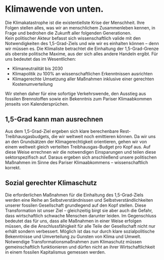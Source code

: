 # Klimawende von unten.

Die Klimakatastrophe ist die existentiellste Krise der Menschheit. Ihre Folgen stellen alles, was wir an menschlichem Zusammenleben kennen, in Frage und bedrohen die Zukunft aller folgenden Generationen.
<br>
Kein politischer Akteur befasst sich wissenschaftlich valide mit den Notwendigkeiten des 1,5-Grad-Ziels und wie wir es einhalten können – denn wir müssen es. Die Klimaliste betrachtet die Einhaltung der 1,5-Grad-Grenze als oberste politische Maxime, aus der sich alles andere Handeln ergibt. Für uns bedeutet das im Wesentlichen:

- Klimaneutralität bis 2030
- Klimapolitik zu 100% an wissenschaftlichen Erkenntnissen ausrichten
- Klimagerechte Umsetzung aller Maßnahmen inklusive einer gerechten Kostenumverteilung

Wir stehen daher für eine sofortige Verkehrswende, den Ausstieg aus fossilen Brennstoffen sowie ein Bekenntnis zum Pariser Klimaabkommen jenseits von Kalendersprüchen.

## 1,5-Grad kann man ausrechnen

Aus dem 1,5-Grad-Ziel ergeben sich klare berechenbare Rest-Treibhausgasbudgets, die wir weltweit noch emittieren können. Da wir uns an den Grundsätzen der Klimagerechtigkeit orientieren, gehen wir von einem weltweit gleich verteilten Treibhausgas-Budget pro Kopf aus. Auf diese Weise errechnen wir die notwendigen Einsparungen und teilen diese sektorspezifisch auf. Daraus ergeben sich anschließend unsere politischen Maßnahmen im Sinne des Pariser Klimaabkommens – wissenschaftlich korrekt.

## Sozial gerechter Klimaschutz

Die erforderlichen Maßnahmen für die Einhaltung des 1,5-Grad-Ziels werden eine Reihe an Selbstverständnissen und Selbstverständlichkeiten unserer fossilen Gesellschaft grundlegend auf den Kopf stellen. Diese Transformation ist unser Ziel – gleichzeitig birgt sie aber auch die Gefahr, dass wirtschaftlich schwache Menschen darunter leiden. Im Gegenschluss bedeutet das für uns, dass alle Maßnahmen in einer Weise erfolgen müssen, die die Anschlussfähigkeit für alle Teile der Gesellschaft nicht nur erhält sondern verbessert. Möglich ist das nur durch klare sozialpolitische Bekenntnisse und Umverteilung zu Gunsten von Klima und Umwelt. Notwendige Transformationsmaßnahmen zum Klimaschutz müssen gemeinschaftlich funktionieren und dürfen nicht an ihrer Wirtschaftlichkeit in einem fossilen Kapitalismus gemessen werden.
